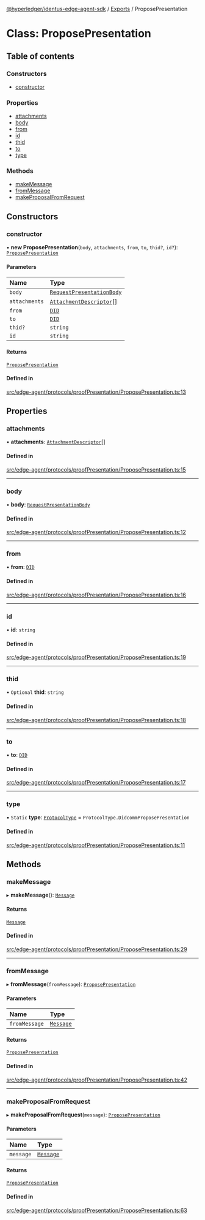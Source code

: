 [@hyperledger/identus-edge-agent-sdk](../README.md) / [Exports](../modules.md) / ProposePresentation

# Class: ProposePresentation

## Table of contents

### Constructors

- [constructor](ProposePresentation.md#constructor)

### Properties

- [attachments](ProposePresentation.md#attachments)
- [body](ProposePresentation.md#body)
- [from](ProposePresentation.md#from)
- [id](ProposePresentation.md#id)
- [thid](ProposePresentation.md#thid)
- [to](ProposePresentation.md#to)
- [type](ProposePresentation.md#type)

### Methods

- [makeMessage](ProposePresentation.md#makemessage)
- [fromMessage](ProposePresentation.md#frommessage)
- [makeProposalFromRequest](ProposePresentation.md#makeproposalfromrequest)

## Constructors

### constructor

• **new ProposePresentation**(`body`, `attachments`, `from`, `to`, `thid?`, `id?`): [`ProposePresentation`](ProposePresentation.md)

#### Parameters

| Name | Type |
| :------ | :------ |
| `body` | [`RequestPresentationBody`](../interfaces/RequestPresentationBody.md) |
| `attachments` | [`AttachmentDescriptor`](Domain.AttachmentDescriptor.md)[] |
| `from` | [`DID`](Domain.DID.md) |
| `to` | [`DID`](Domain.DID.md) |
| `thid?` | `string` |
| `id` | `string` |

#### Returns

[`ProposePresentation`](ProposePresentation.md)

#### Defined in

[src/edge-agent/protocols/proofPresentation/ProposePresentation.ts:13](https://github.com/hyperledger/identus-edge-agent-sdk-ts/blob/f2306959fcea168d196649eedb6a342635865544/src/edge-agent/protocols/proofPresentation/ProposePresentation.ts#L13)

## Properties

### attachments

• **attachments**: [`AttachmentDescriptor`](Domain.AttachmentDescriptor.md)[]

#### Defined in

[src/edge-agent/protocols/proofPresentation/ProposePresentation.ts:15](https://github.com/hyperledger/identus-edge-agent-sdk-ts/blob/f2306959fcea168d196649eedb6a342635865544/src/edge-agent/protocols/proofPresentation/ProposePresentation.ts#L15)

___

### body

• **body**: [`RequestPresentationBody`](../interfaces/RequestPresentationBody.md)

#### Defined in

[src/edge-agent/protocols/proofPresentation/ProposePresentation.ts:12](https://github.com/hyperledger/identus-edge-agent-sdk-ts/blob/f2306959fcea168d196649eedb6a342635865544/src/edge-agent/protocols/proofPresentation/ProposePresentation.ts#L12)

___

### from

• **from**: [`DID`](Domain.DID.md)

#### Defined in

[src/edge-agent/protocols/proofPresentation/ProposePresentation.ts:16](https://github.com/hyperledger/identus-edge-agent-sdk-ts/blob/f2306959fcea168d196649eedb6a342635865544/src/edge-agent/protocols/proofPresentation/ProposePresentation.ts#L16)

___

### id

• **id**: `string`

#### Defined in

[src/edge-agent/protocols/proofPresentation/ProposePresentation.ts:19](https://github.com/hyperledger/identus-edge-agent-sdk-ts/blob/f2306959fcea168d196649eedb6a342635865544/src/edge-agent/protocols/proofPresentation/ProposePresentation.ts#L19)

___

### thid

• `Optional` **thid**: `string`

#### Defined in

[src/edge-agent/protocols/proofPresentation/ProposePresentation.ts:18](https://github.com/hyperledger/identus-edge-agent-sdk-ts/blob/f2306959fcea168d196649eedb6a342635865544/src/edge-agent/protocols/proofPresentation/ProposePresentation.ts#L18)

___

### to

• **to**: [`DID`](Domain.DID.md)

#### Defined in

[src/edge-agent/protocols/proofPresentation/ProposePresentation.ts:17](https://github.com/hyperledger/identus-edge-agent-sdk-ts/blob/f2306959fcea168d196649eedb6a342635865544/src/edge-agent/protocols/proofPresentation/ProposePresentation.ts#L17)

___

### type

▪ `Static` **type**: [`ProtocolType`](../enums/ProtocolType.md) = `ProtocolType.DidcommProposePresentation`

#### Defined in

[src/edge-agent/protocols/proofPresentation/ProposePresentation.ts:11](https://github.com/hyperledger/identus-edge-agent-sdk-ts/blob/f2306959fcea168d196649eedb6a342635865544/src/edge-agent/protocols/proofPresentation/ProposePresentation.ts#L11)

## Methods

### makeMessage

▸ **makeMessage**(): [`Message`](Domain.Message-1.md)

#### Returns

[`Message`](Domain.Message-1.md)

#### Defined in

[src/edge-agent/protocols/proofPresentation/ProposePresentation.ts:29](https://github.com/hyperledger/identus-edge-agent-sdk-ts/blob/f2306959fcea168d196649eedb6a342635865544/src/edge-agent/protocols/proofPresentation/ProposePresentation.ts#L29)

___

### fromMessage

▸ **fromMessage**(`fromMessage`): [`ProposePresentation`](ProposePresentation.md)

#### Parameters

| Name | Type |
| :------ | :------ |
| `fromMessage` | [`Message`](Domain.Message-1.md) |

#### Returns

[`ProposePresentation`](ProposePresentation.md)

#### Defined in

[src/edge-agent/protocols/proofPresentation/ProposePresentation.ts:42](https://github.com/hyperledger/identus-edge-agent-sdk-ts/blob/f2306959fcea168d196649eedb6a342635865544/src/edge-agent/protocols/proofPresentation/ProposePresentation.ts#L42)

___

### makeProposalFromRequest

▸ **makeProposalFromRequest**(`message`): [`ProposePresentation`](ProposePresentation.md)

#### Parameters

| Name | Type |
| :------ | :------ |
| `message` | [`Message`](Domain.Message-1.md) |

#### Returns

[`ProposePresentation`](ProposePresentation.md)

#### Defined in

[src/edge-agent/protocols/proofPresentation/ProposePresentation.ts:63](https://github.com/hyperledger/identus-edge-agent-sdk-ts/blob/f2306959fcea168d196649eedb6a342635865544/src/edge-agent/protocols/proofPresentation/ProposePresentation.ts#L63)
